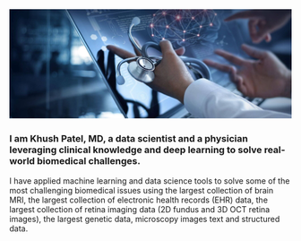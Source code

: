 <img src="data/healthdata.jpg">

### I am Khush Patel, MD, a data scientist and a physician leveraging clinical knowledge and deep learning to solve real-world biomedical challenges. 

I have applied machine learning and data science tools to solve some of the most challenging biomedical issues using the largest collection of brain MRI, the largest collection of electronic health records (EHR) data, the largest collection of retina imaging data (2D fundus and 3D OCT retina images), the largest genetic data, microscopy images text and structured data.

<!--
**khushpatelmd/khushpatelmd** is a ✨ _special_ ✨ repository because its `README.md` (this file) appears on your GitHub profile.

Here are some ideas to get you started:

- 🔭 I’m currently working on ...
- 🌱 I’m currently learning ...
- 👯 I’m looking to collaborate on ...
- 🤔 I’m looking for help with ...
- 💬 Ask me about ...
- 📫 How to reach me: ...
- 😄 Pronouns: ...
- ⚡ Fun fact: ...
-->
